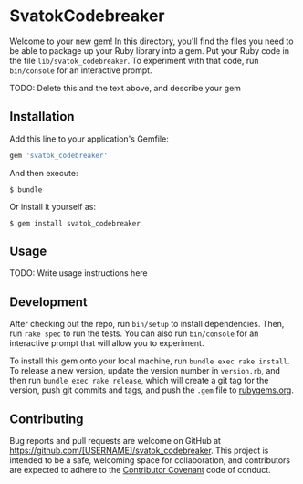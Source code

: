 # SvatokCodebreaker

Welcome to your new gem! In this directory, you'll find the files you need to be able to package up your Ruby library into a gem. Put your Ruby code in the file `lib/svatok_codebreaker`. To experiment with that code, run `bin/console` for an interactive prompt.

TODO: Delete this and the text above, and describe your gem

## Installation

Add this line to your application's Gemfile:

```ruby
gem 'svatok_codebreaker'
```

And then execute:

    $ bundle

Or install it yourself as:

    $ gem install svatok_codebreaker

## Usage

TODO: Write usage instructions here

## Development

After checking out the repo, run `bin/setup` to install dependencies. Then, run `rake spec` to run the tests. You can also run `bin/console` for an interactive prompt that will allow you to experiment.

To install this gem onto your local machine, run `bundle exec rake install`. To release a new version, update the version number in `version.rb`, and then run `bundle exec rake release`, which will create a git tag for the version, push git commits and tags, and push the `.gem` file to [rubygems.org](https://rubygems.org).

## Contributing

Bug reports and pull requests are welcome on GitHub at https://github.com/[USERNAME]/svatok_codebreaker. This project is intended to be a safe, welcoming space for collaboration, and contributors are expected to adhere to the [Contributor Covenant](http://contributor-covenant.org) code of conduct.


